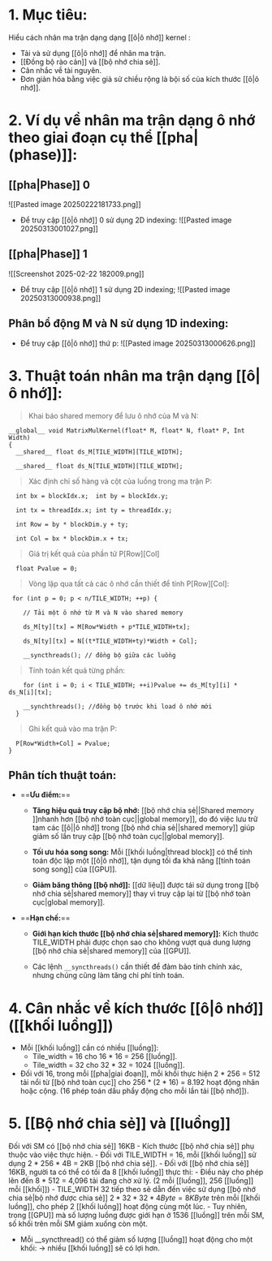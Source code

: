 # 1. Mục tiêu: 
Hiểu cách nhân ma trận dạng dạng [[ô|ô nhớ]] kernel : 
- Tải và sử dụng [[ô|ô nhớ]] để nhân ma trận.
- [[Đồng bộ rào cản]] và [[bộ nhớ chia sẻ]].
- Cân nhắc về tài nguyên.
 - Đơn giản hóa bằng việc giả sử chiều rộng là bội số của kích thước [[ô|ô nhớ]].
# 2. Ví dụ về nhân ma trận dạng ô nhớ theo giai đoạn cụ thể [[pha|(phase)]]:
## [[pha|Phase]] 0
![[Pasted image 20250222181733.png]]
- Để truy cập [[ô|ô nhớ]] 0 sử dụng 2D indexing:
![[Pasted image 20250313001027.png]]

## [[pha|Phase]] 1
![[Screenshot 2025-02-22 182009.png]]
- Để truy cập [[ô|ô nhớ]] 1 sử dụng 2D indexing;
![[Pasted image 20250313000938.png]]

## Phân bổ động M và N sử dụng 1D indexing:
- Để truy cập [[ô|ô nhớ]] thứ p:
![[Pasted image 20250313000626.png]]

# 3. Thuật toán nhân ma trận dạng [[ô|ô nhớ]]:

> Khai báo shared memory để lưu ô nhớ của M và N:

	__global__ void MatrixMulKernel(float* M, float* N, float* P, Int Width)
	{
	  __shared__ float ds_M[TILE_WIDTH][TILE_WIDTH];
	
	  __shared__ float ds_N[TILE_WIDTH][TILE_WIDTH];

> Xác định chỉ số hàng và cột của luồng trong ma trận P:

	  int bx = blockIdx.x;  int by = blockIdx.y;
	
	  int tx = threadIdx.x; int ty = threadIdx.y;
	
	  int Row = by * blockDim.y + ty;
	
	  int Col = bx * blockDim.x + tx;

>  Giá trị kết quả của phần tử P\[Row]\[Col]

	  float Pvalue = 0;
	
>Vòng lặp qua tất cả các ô nhớ cần thiết để tính P\[Row]\[Col]:

	 for (int p = 0; p < n/TILE_WIDTH; ++p) {
	
	    // Tải một ô nhớ từ M và N vào shared memory
	
	    ds_M[ty][tx] = M[Row*Width + p*TILE_WIDTH+tx];
	
	    ds_N[ty][tx] = N[(t*TILE_WIDTH+ty)*Width + Col];
	
	    __syncthreads(); // đồng bộ giữa các luồng
> Tính toán kết quả từng phần:

	    for (int i = 0; i < TILE_WIDTH; ++i)Pvalue += ds_M[ty][i] * ds_N[i][tx];
	
	    __synchthreads(); //đồng bộ trước khi load ô nhớ mới
	  } 
> Ghi kết quả vào ma trận P: 

	  P[Row*Width+Col] = Pvalue;
	}

## Phân tích thuật toán: 

- ==**Ưu điểm:**==
    
    - **Tăng hiệu quả truy cập bộ nhớ:** [[bộ nhớ chia sẻ||Shared memory ]]nhanh hơn [[bộ nhớ toàn cục||global memory]], do đó việc lưu trữ tạm các [[ô||ô nhớ]] trong [[bộ nhớ chia sẻ||shared memory]] giúp giảm số lần truy cập [[bộ nhớ toàn cục||global memory]].
        
    - **Tối ưu hóa song song:** Mỗi [[khối luồng|thread block]] có thể tính toán độc lập một [[ô|ô nhớ]], tận dụng tối đa khả năng [[tính toán song song]] của [[GPU]].
        
    - **Giảm băng thông [[bộ nhớ]]:** [[dữ liệu]] được tái sử dụng trong [[bộ nhớ chia sẻ|shared memory]] thay vì truy cập lại từ [[bộ nhớ toàn cục|global memory]].
        
- ==**Hạn chế:**==
    
    - **Giới hạn kích thước [[bộ nhớ chia sẻ|shared memory]]:** Kích thước TILE_WIDTH phải được chọn sao cho không vượt quá dung lượng [[bộ nhớ chia sẻ|shared memory]] của [[GPU]].
        
    - Các lệnh `__syncthreads()` cần thiết để đảm bảo tính chính xác, nhưng chúng cũng làm tăng chi phí tính toán.


# 4. Cân nhắc về kích thước [[ô|ô nhớ]] ([[khối luồng]])
- Mỗi [[khối luồng]] cần có nhiều [[luồng]]:
	- Tile_width = 16 cho 16 * 16 = 256 [[luồng]].
	- Tile_width = 32 cho 32 * 32 = 1024 [[luồng]].
- Đối với 16, trong mỗi [[pha|giai đoạn]], mỗi khối thực hiện 2 * 256 = 512 tải nổi từ [[bộ nhớ toàn cục]] cho 256 * (2 * 16) = 8.192 hoạt động nhân hoặc cộng. (16 phép toán dấu phẩy động cho mỗi lần tải [[bộ nhớ]]).

# 5. [[Bộ nhớ chia sẻ]] và [[luồng]]
 Đối với SM có [[bộ nhớ chia sẻ]] 16KB
	- Kích thước [[bộ nhớ chia sẻ]] phụ thuộc vào việc thực hiện.
	- Đối với TILE_WIDTH = 16, mỗi [[khối luồng]] sử dụng 2 * 256 * 4B = 2KB [[bộ nhớ chia sẻ]].
	- Đối với [[bộ nhớ chia sẻ]] 16KB, người ta có thể có tối đa 8 [[khối luồng]] thực thi:
		- Điều này cho phép lên đến 8 * 512 = 4,096 tải đang chờ xử lý. (2 mỗi [[luồng]], 256 [[luồng]] mỗi [[khối]])
	- TILE_WIDTH 32 tiếp theo sẽ dẫn đến việc sử dụng [[bộ nhớ chia sẻ|bộ nhớ được chia sẻ]] $2 * 32 * 32 * 4 Byte = 8 KByte$  trên mỗi [[khối luồng]], cho phép 2 [[khối luồng]] hoạt động cùng một lúc.
		- Tuy nhiên, trong [[GPU]] mà số lượng luồng được giới hạn ở 1536 [[luồng]] trên mỗi SM, số khối trên mỗi SM giảm xuống còn một.
- Mỗi __syncthread() có thể giảm số lượng [[luồng]] hoạt động cho một khối:
	-> nhiều [[khối luồng]] sẽ có lợi hơn.